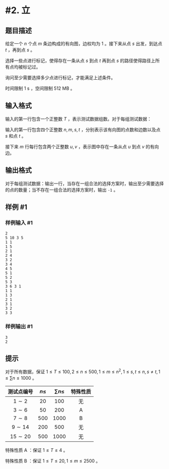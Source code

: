 # #2. 立

## 题目描述

给定一个 $n$ 个点 $m$ 条边构成的有向图，边权均为 $1$ 。接下来从点 $s$ 出发，到达点 $t$ ，再到点 $s$ 。

选择一些点进行标记，使得存在一条从点 $s$ 到点 $t$ 再到点 $s$ 的路径使得路径上所有点均被标记过。

询问至少需要选择多少点进行标记，才能满足上述条件。

时间限制 1 s ，空间限制 512 MB 。

## 输入格式

输入的第一行包含一个正整数 $T$ ，表示测试数据组数。对于每组测试数据：

输入的第一行包含四个正整数 $n,m,s,t$ ，分别表示该有向图的点数和边数以及点 $s$ 和点 $t$ 。

接下来 $m$ 行每行包含两个正整数 $u,v$ ，表示图中存在一条从点 $u$ 到点 $v$ 的有向边。

## 输出格式

对于每组测试数据：输出一行，当存在一组合法的选择方案时，输出至少需要选择的点的数量；当不存在一组合法的选择方案时，输出 `-1` 。

## 样例 #1

### 样例输入 #1

```
2
5 10 3 5
1 1
1 5
2 1
2 4
3 2
3 4
4 5
5 1
5 2
5 3
3 6 3 1
1 1
1 3
2 1
3 1
3 2
3 3
```

### 样例输出 #1

```
3
2
```

## 提示

对于所有数据，保证 $1 \leq T \leq 100 , 2 \leq n \leq 500 ,1 \leq m \leq n^2 , 1 \leq s , t \leq n , s \not = t , 1 \leq \sum n \leq 1000$ 。

| 测试点编号 | $n \leq$ | $\sum n \leq$ | 特殊性质 |
| :----------: | :--: | :-: | :--------: |
|      $1 \sim 2$      | $20$ | $100$ |    无    |
|      $3 \sim 6$      | $50$ | $200$ |    A    |
|      $7 \sim 8$      | $500$ | $1000$ |    B    |
|      $9 \sim 14$      | $200$ | $500$ |    无    |
|      $15 \sim 20$      | $500$ | $1000$ |    无    |

特殊性质 A ：保证 $1 \leq T \leq 4$ 。

特殊性质 B ：保证 $1 \leq T \leq 20 , 1 \leq m \leq 2500$ 。
